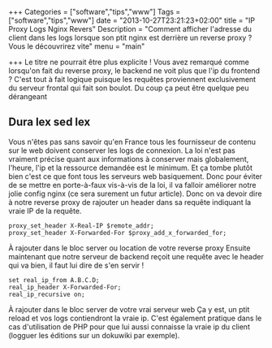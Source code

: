 +++
Categories = ["software","tips","www"]
Tags = ["software","tips","www"]
date = "2013-10-27T23:21:23+02:00"
title = "IP Proxy Logs Nginx Revers"
Description = "Comment afficher l'adresse du client dans les logs lorsque son ptit nginx est derrière un reverse proxy ? Vous le découvrirez vite"
menu = "main"

+++
Le titre ne pourrait être plus explicite ! Vous avez remarqué comme lorsqu'on fait du reverse proxy, le backend ne voit plus que l'ip du frontend ? C'est tout à fait logique puisque les requêtes proviennent exclusivement du serveur frontal qui fait son boulot. Du coup ça peut être quelque peu dérangeant

## Dura lex sed lex
Vous n'êtes pas sans savoir qu'en France tous les fournisseur de contenu sur le web doivent conserver les logs de connexion. La loi n'est pas vraiment précise quant aux informations à conserver mais globalement, l'heure, l'ip et la ressource demandée est le minimum. Et ça tombe plutôt bien c'est ce que font tous les serveurs web basiquement. Donc pour éviter de se mettre en porte-à-faux vis-à-vis de la loi, il va falloir améliorer notre jolie config nginx (ce sera surement un futur article).
Donc on va devoir dire à notre reverse proxy de rajouter un header dans sa requête indiquant la vraie IP de la requête.
```
proxy_set_header X-Real-IP $remote_addr;
proxy_set_header X-Forwarded-For $proxy_add_x_forwarded_for;
```

À rajouter dans le bloc server ou location de votre reverse proxy
Ensuite maintenant que notre serveur de backend reçoit une requête avec le header qui va bien, il faut lui dire de s'en servir !
```
set real_ip_from A.B.C.D;
real_ip_header X-Forwarded-For;
real_ip_recursive on;
```
À rajouter dans le bloc server de votre vrai serveur web
Ça y est, un ptit reload et vos logs contiendront la vraie ip. C'est également pratique dans le cas d'utilisation de PHP pour que lui aussi connaisse la vraie ip du client (logguer les éditions sur un dokuwiki par exemple).

